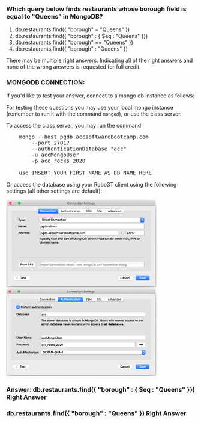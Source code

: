 ### Which query below finds restaurants whose borough field is equal to "Queens" in MongoDB? 

1. db.restaurants.find({ "borough" = "Queens" })
1. db.restaurants.find({ "borough" : { $eq : "Queens" }})
1. db.restaurants.find({ "borough" == "Queens" })
1. db.restaurants.find({ "borough" : "Queens" })

There may be multiple right answers. Indicating all of the right answers and none of the wrong answers is requested for full credit.


### MONGODB CONNECTION:

If you'd like to test your answer, connect to a mongo db instance as follows:

For testing these questions you may use your local mongo instance (remember to run it with the command `mongod`),
or use the class server. 

To access the class server, you may run the command

<pre>
    mongo --host pgdb.accsoftwarebootcamp.com
        --port 27017 
        --authenticationDatabase "acc"
        -u accMongoUser 
        -p acc_rocks_2020 

    use INSERT_YOUR_FIRST_NAME_AS_DB_NAME_HERE
</pre>


Or access the database using your Robo3T client using the following settings (all other settings are default):

<img src="../images/mongodb_connect.png" width="400px">
<img src="../images/mongodb_connect_2.png" width="400px">


### Answer: db.restaurants.find({ "borough" : { $eq : "Queens" }}) Right Answer
###         db.restaurants.find({ "borough" : "Queens" }) Right Answer

    
                  
